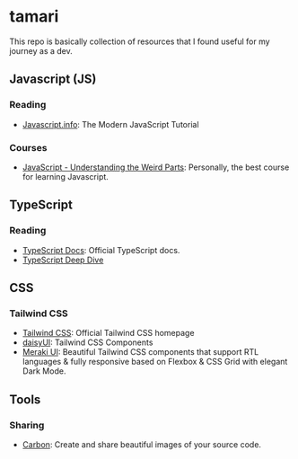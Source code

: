 # tamari

This repo is basically collection of resources that I found useful for my journey as a dev.

## Javascript (JS)
### Reading
- [Javascript.info](https://javascript.info/): The Modern JavaScript Tutorial

### Courses
- [JavaScript - Understanding the Weird Parts](https://www.udemy.com/share/101XjU3@wlFjlhWck6fSuDZ5rCjL4xgD0mpvO9B39B5WzSxnWjQYL9gJTS7hOiXHtRsCckg5/): Personally, the best course for learning Javascript.

## TypeScript
### Reading
- [TypeScript Docs](https://www.typescriptlang.org/docs/): Official TypeScript docs.
- [TypeScript Deep Dive](https://basarat.gitbook.io/typescript/)

## CSS

### Tailwind CSS
- [Tailwind CSS](https://tailwindcss.com/): Official Tailwind CSS homepage
- [daisyUI](https://daisyui.com/): Tailwind CSS Components
- [Meraki UI](https://merakiui.com/): Beautiful Tailwind CSS components that support RTL languages & fully responsive based on Flexbox & CSS Grid with elegant Dark Mode.


## Tools
### Sharing
- [Carbon](https://carbon.now.sh/): Create and share beautiful images of your source code.
